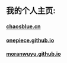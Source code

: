 ## 我的个人主页:



#### [chaosblue.cn](chaosblue.cn)
#### [onepiece.github.io](onepiece.github.io)
#### [moranwuyu.github.io](moranwuyu.github.io)